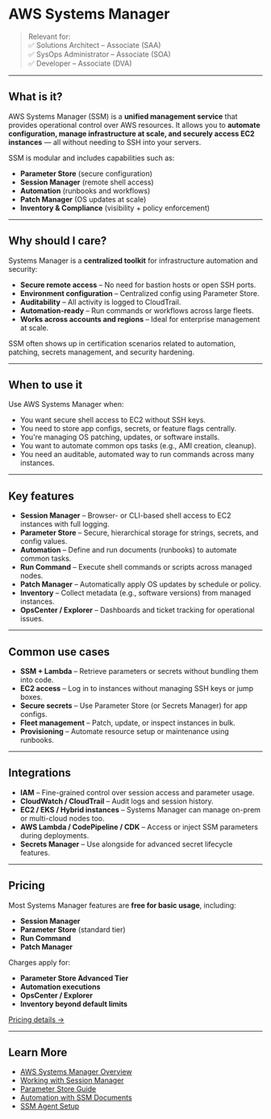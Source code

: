 # AWS Systems Manager

> Relevant for:  
> ✅ Solutions Architect – Associate (SAA)  
> ✅ SysOps Administrator – Associate (SOA)  
> ✅ Developer – Associate (DVA)

---

## What is it?

AWS Systems Manager (SSM) is a **unified management service** that provides operational control over AWS resources. It allows you to **automate configuration, manage infrastructure at scale, and securely access EC2 instances** — all without needing to SSH into your servers.

SSM is modular and includes capabilities such as:

- **Parameter Store** (secure configuration)
- **Session Manager** (remote shell access)
- **Automation** (runbooks and workflows)
- **Patch Manager** (OS updates at scale)
- **Inventory & Compliance** (visibility + policy enforcement)

---

## Why should I care?

Systems Manager is a **centralized toolkit** for infrastructure automation and security:

- **Secure remote access** – No need for bastion hosts or open SSH ports.
- **Environment configuration** – Centralized config using Parameter Store.
- **Auditability** – All activity is logged to CloudTrail.
- **Automation-ready** – Run commands or workflows across large fleets.
- **Works across accounts and regions** – Ideal for enterprise management at scale.

SSM often shows up in certification scenarios related to automation, patching, secrets management, and security hardening.

---

## When to use it

Use AWS Systems Manager when:

- You want secure shell access to EC2 without SSH keys.
- You need to store app configs, secrets, or feature flags centrally.
- You're managing OS patching, updates, or software installs.
- You want to automate common ops tasks (e.g., AMI creation, cleanup).
- You need an auditable, automated way to run commands across many instances.

---

## Key features

- **Session Manager** – Browser- or CLI-based shell access to EC2 instances with full logging.
- **Parameter Store** – Secure, hierarchical storage for strings, secrets, and config values.
- **Automation** – Define and run documents (runbooks) to automate common tasks.
- **Run Command** – Execute shell commands or scripts across managed nodes.
- **Patch Manager** – Automatically apply OS updates by schedule or policy.
- **Inventory** – Collect metadata (e.g., software versions) from managed instances.
- **OpsCenter / Explorer** – Dashboards and ticket tracking for operational issues.

---

## Common use cases

- **SSM + Lambda** – Retrieve parameters or secrets without bundling them into code.
- **EC2 access** – Log in to instances without managing SSH keys or jump boxes.
- **Secure secrets** – Use Parameter Store (or Secrets Manager) for app configs.
- **Fleet management** – Patch, update, or inspect instances in bulk.
- **Provisioning** – Automate resource setup or maintenance using runbooks.

---

## Integrations

- **IAM** – Fine-grained control over session access and parameter usage.
- **CloudWatch / CloudTrail** – Audit logs and session history.
- **EC2 / EKS / Hybrid instances** – Systems Manager can manage on-prem or multi-cloud nodes too.
- **AWS Lambda / CodePipeline / CDK** – Access or inject SSM parameters during deployments.
- **Secrets Manager** – Use alongside for advanced secret lifecycle features.

---

## Pricing

Most Systems Manager features are **free for basic usage**, including:

- **Session Manager**
- **Parameter Store** (standard tier)
- **Run Command**
- **Patch Manager**

Charges apply for:

- **Parameter Store Advanced Tier**
- **Automation executions**
- **OpsCenter / Explorer**
- **Inventory beyond default limits**

[Pricing details →](https://aws.amazon.com/systems-manager/pricing/)

---

## Learn More

- [AWS Systems Manager Overview](https://docs.aws.amazon.com/systems-manager/latest/userguide/what-is-systems-manager.html)
- [Working with Session Manager](https://docs.aws.amazon.com/systems-manager/latest/userguide/session-manager.html)
- [Parameter Store Guide](https://docs.aws.amazon.com/systems-manager/latest/userguide/systems-manager-parameter-store.html)
- [Automation with SSM Documents](https://docs.aws.amazon.com/systems-manager/latest/userguide/systems-manager-automation.html)
- [SSM Agent Setup](https://docs.aws.amazon.com/systems-manager/latest/userguide/ssm-agent.html)
